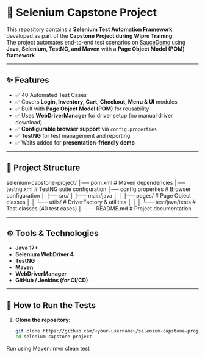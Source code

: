# 🚀 Selenium Capstone Project

This repository contains a **Selenium Test Automation Framework** developed as part of the **Capstone Project during Wipro Training**.  
The project automates end-to-end test scenarios on [SauceDemo](https://www.saucedemo.com/) using **Java, Selenium, TestNG, and Maven** with a **Page Object Model (POM) framework**.

---

## ✨ Features
- ✅ 40 Automated Test Cases
- ✅ Covers **Login, Inventory, Cart, Checkout, Menu & UI** modules
- ✅ Built with **Page Object Model (POM)** for reusability
- ✅ Uses **WebDriverManager** for driver setup (no manual driver download)
- ✅ **Configurable browser support** via `config.properties`
- ✅ **TestNG** for test management and reporting
- ✅ Waits added for **presentation-friendly demo**

---

## 📂 Project Structure
selenium-capstone-project/
│── pom.xml # Maven dependencies
│── testng.xml # TestNG suite configuration
│── config.properties # Browser configuration
│
├── src/
│ ├── main/java
│ │ ├── pages/ # Page Object classes
│ │ └── utils/ # DriverFactory & utilities
│ │
│ └── test/java/tests # Test classes (40 test cases)
│
└── README.md # Project documentation


---

## ⚙️ Tools & Technologies
- **Java 17+**
- **Selenium WebDriver 4**
- **TestNG**
- **Maven**
- **WebDriverManager**
- **GitHub / Jenkins (for CI/CD)**

---

## 🚀 How to Run the Tests

1. **Clone the repository**:
   ```bash
   git clone https://github.com/<your-username>/selenium-capstone-project.git
   cd selenium-capstone-project
Run using Maven:
mvn clean test
